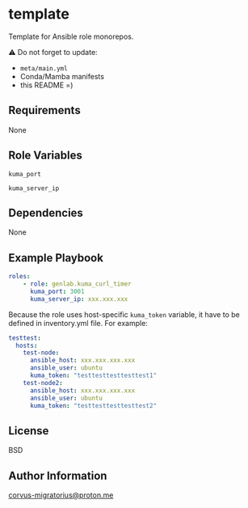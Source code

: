 template
=========

Template for Ansible role monorepos.

⚠️ Do not forget to update:

- `meta/main.yml`
- Conda/Mamba manifests
- this README =)

Requirements
------------

None

Role Variables
--------------

`kuma_port`

`kuma_server_ip`

Dependencies
------------

None

Example Playbook
----------------

```yaml
roles:
    - role: genlab.kuma_curl_timer
      kuma_port: 3001
      kuma_server_ip: xxx.xxx.xxx
```

Because the role uses host-specific `kuma_token` variable, it have to be defined in inventory.yml file. For example:

```yaml
testtest:
  hosts:
    test-node:
      ansible_host: xxx.xxx.xxx.xxx
      ansible_user: ubuntu
      kuma_token: "testtesttesttesttest1"
    test-node2:
      ansible_host: xxx.xxx.xxx.xxx
      ansible_user: ubuntu
      kuma_token: "testtesttesttesttest2"
```

License
-------

BSD

Author Information
------------------

corvus-migratorius@proton.me
